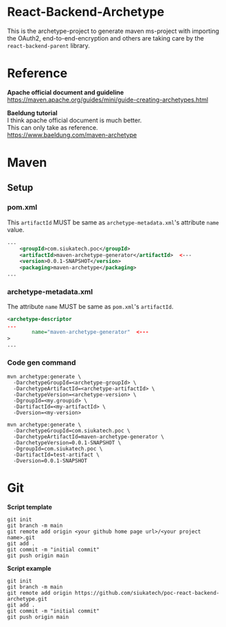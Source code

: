 # React-Backend-Archetype
This is the archetype-project to generate maven ms-project with importing the OAuth2, end-to-end-encryption and others are taking care by the `react-backend-parent` library.  



# Reference
**Apache official document and guideline**  
https://maven.apache.org/guides/mini/guide-creating-archetypes.html  

**Baeldung tutorial**  
I think apache official document is much better.  
This can only take as reference.  
https://www.baeldung.com/maven-archetype  



# Maven
## Setup
### pom.xml  
This `artifactId` MUST be same as `archetype-metadata.xml`'s attribute `name` value.
```xml
...
	<groupId>com.siukatech.poc</groupId>
	<artifactId>maven-archetype-generator</artifactId>  <--- 
	<version>0.0.1-SNAPSHOT</version>
	<packaging>maven-archetype</packaging>
...
```

### archetype-metadata.xml
The attribute `name` MUST be same as `pom.xml`'s `artifactId`.  
```xml
<archetype-descriptor
...
        name="maven-archetype-generator"  <---
>
...
```



### Code gen command
```shell
mvn archetype:generate \
  -DarchetypeGroupId=<archetype-groupId> \
  -DarchetypeArtifactId=<archetype-artifactId> \
  -DarchetypeVersion=<archetype-version> \
  -DgroupId=<my.groupid> \
  -DartifactId=<my-artifactId> \
  -Dversion=<my-version>
```

```shell
mvn archetype:generate \
  -DarchetypeGroupId=com.siukatech.poc \
  -DarchetypeArtifactId=maven-archetype-generator \
  -DarchetypeVersion=0.0.1-SNAPSHOT \
  -DgroupId=com.siukatech.poc \
  -DartifactId=test-artifact \
  -Dversion=0.0.1-SNAPSHOT
```



# Git
**Script template**  
```shell
git init
git branch -m main
git remote add origin <your github home page url>/<your project name>.git
git add .
git commit -m "initial commit"
git push origin main
```

**Script example**
```shell
git init
git branch -m main
git remote add origin https://github.com/siukatech/poc-react-backend-archetype.git
git add .
git commit -m "initial commit"
git push origin main
```



